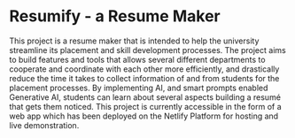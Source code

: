 # Resumify - a Resume Maker

This project is a resume maker that is intended to help the university streamline its placement and skill development processes. The project aims to build features and tools that allows several different departments to cooperate and coordinate with each other more efficiently, and drastically reduce the time it takes to collect information of and from students for the placement processes. By implementing AI, and smart prompts enabled Generative AI, students can learn about several aspects building a resumé that gets them noticed.
This project is currently accessible in the form of a web app which has been deployed on the Netlify Platform for hosting and live demonstration.
